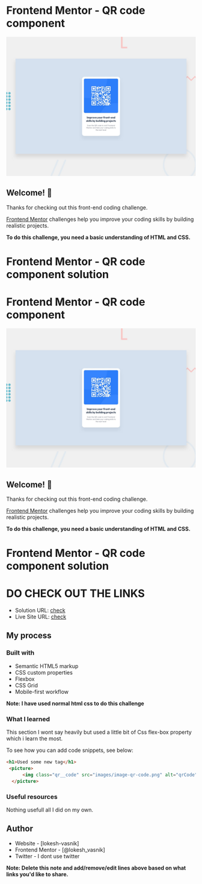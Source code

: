 # Frontend Mentor - QR code component

![Design preview for the QR code component coding challenge](./design/desktop-preview.jpg)

## Welcome! 👋

Thanks for checking out this front-end coding challenge.

[Frontend Mentor](https://www.frontendmentor.io) challenges help you improve your coding skills by building realistic projects.

**To do this challenge, you need a basic understanding of HTML and CSS.**
# Frontend Mentor - QR code component solution


# Frontend Mentor - QR code component

![Design preview for the QR code component coding challenge](./design/desktop-preview.jpg)

## Welcome! 👋

Thanks for checking out this front-end coding challenge.

[Frontend Mentor](https://www.frontendmentor.io) challenges help you improve your coding skills by building realistic projects.

**To do this challenge, you need a basic understanding of HTML and CSS.**
# Frontend Mentor - QR code component solution

# DO CHECK OUT THE LINKS

- Solution URL: [check](https://lokeshvasnik.github.io/QR-code/)
- Live Site URL: [check](https://lokeshvasnik.github.io/QR-code/)

## My process

### Built with

- Semantic HTML5 markup
- CSS custom properties
- Flexbox
- CSS Grid
- Mobile-first workflow

**Note: I have used normal html css to do this challenge**

### What I learned

This section I wont say heavily but used a little bit of Css flex-box property which i learn the most.

To see how you can add code snippets, see below:

```html
<h1>Used some new tag</h1>
 <picture>
      <img class="qr__code" src="images/image-qr-code.png" alt="qrCode">
  </picture>
```

### Useful resources

Nothing usefull all I did on my own.
## Author

- Website - [lokesh-vasnik]
- Frontend Mentor - [@lokesh_vasnik]
- Twitter - I dont use twitter

**Note: Delete this note and add/remove/edit lines above based on what links you'd like to share.**


